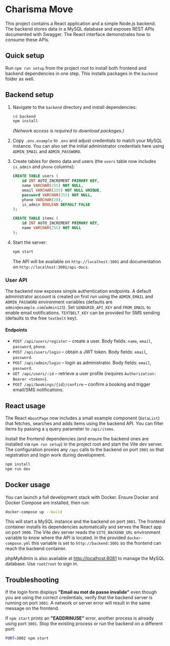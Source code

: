 # Charisma Move

This project contains a React application and a simple Node.js backend. The backend stores data in a MySQL database and exposes REST APIs documented with Swagger. The React interface demonstrates how to consume these APIs.

## Quick setup

Run `npm run setup` from the project root to install both frontend and backend dependencies in one step. This installs packages in the `backend` folder as well.

## Backend setup

1. Navigate to the `backend` directory and install dependencies:

   ```bash
   cd backend
   npm install
   ```

   *(Network access is required to download packages.)*

2. Copy `.env.example` to `.env` and adjust credentials to match your MySQL instance. You can also set the initial administrator credentials here using `ADMIN_EMAIL` and `ADMIN_PASSWORD`.

3. Create tables for demo data and users (the `users` table now includes `is_admin` and `phone` columns):

   ```sql
   CREATE TABLE users (
       id INT AUTO_INCREMENT PRIMARY KEY,
       name VARCHAR(255) NOT NULL,
       email VARCHAR(255) NOT NULL UNIQUE,
       password VARCHAR(255) NOT NULL,
       phone VARCHAR(20),
       is_admin BOOLEAN DEFAULT FALSE
   );

   CREATE TABLE items (
       id INT AUTO_INCREMENT PRIMARY KEY,
       name VARCHAR(255) NOT NULL
   );
   ```

4. Start the server:

   ```bash
   npm start
   ```

   The API will be available on `http://localhost:3001` and documentation on `http://localhost:3001/api-docs`.

### User API

The backend now exposes simple authentication endpoints. A default administrator account is created on first run using the `ADMIN_EMAIL` and `ADMIN_PASSWORD` environment variables (defaults are `admin@example.com`/`admin123`).
Set `SENDGRID_API_KEY` and `FROM_EMAIL` to enable email notifications. `TEXTBELT_KEY` can be provided for SMS sending (defaults to the free `textbelt` key).

#### Endpoints

* `POST /api/users/register` – create a user. Body fields: `name`, `email`, `password`, `phone`.
* `POST /api/users/login` – obtain a JWT token. Body fields: `email`, `password`.
* `POST /api/admin/login` – login as administrator. Body fields: `email`, `password`.
* `GET /api/users/:id` – retrieve a user profile (requires `Authorization: Bearer <token>`).
* `POST /api/bookings/{id}/confirm` – confirm a booking and trigger email/SMS notifications.

## React usage

The React `AboutPage` now includes a small example component (`DataList`) that fetches, searches and adds items using the backend API. You can filter items by passing a `q` query parameter to `/api/items`.

Install the frontend dependencies (and ensure the backend ones are installed via `npm run setup`) in the project root and start the Vite dev server. The configuration proxies any `/api` calls to the backend on port `3001` so that registration and login work during development.

```bash
npm install
npm run dev
```

## Docker usage

You can launch a full development stack with Docker. Ensure Docker and Docker Compose are installed, then run:

```bash
docker-compose up --build
```

This will start a MySQL instance and the backend on port `3001`. The frontend
container installs its dependencies automatically and serves the React app on
port `3000`. The Vite dev server reads the `VITE_BACKEND_URL` environment
variable to know where the API is located. In the provided `docker-compose.yml`
this variable is set to `http://backend:3001` so the frontend can reach the
backend container.

phpMyAdmin is also available at [http://localhost:8081](http://localhost:8081)
to manage the MySQL database. Use `root`/`root` to sign in.

## Troubleshooting

If the login form displays **"Email ou mot de passe invalide"** even though you
are using the correct credentials, verify that the backend server is running on
port `3001`. A network or server error will result in the same message on the
frontend.

If `npm start` prints an **"EADDRINUSE"** error, another process is already
using port `3001`. Stop the existing process or run the backend on a different
port:

```bash
PORT=3002 npm start
```
